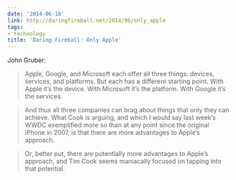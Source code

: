 ```yaml
---
date: '2014-06-18'
link: http://daringfireball.net/2014/06/only_apple
tags:
- technology
title: 'Daring Fireball: Only Apple'
---
```


John Gruber:

>Apple, Google, and Microsoft each offer all three things: devices, services, and platforms. But each has a different starting point. With Apple it’s the device. With Microsoft it’s the platform. With Google it’s the services.

>And thus all three companies can brag about things that only they can achieve. What Cook is arguing, and which I would say last week’s WWDC exemplified more so than at any point since the original iPhone in 2007, is that there are more advantages to Apple’s approach.

>Or, better put, there are potentially more advantages to Apple’s approach, and Tim Cook seems maniacally focused on tapping into that potential.
